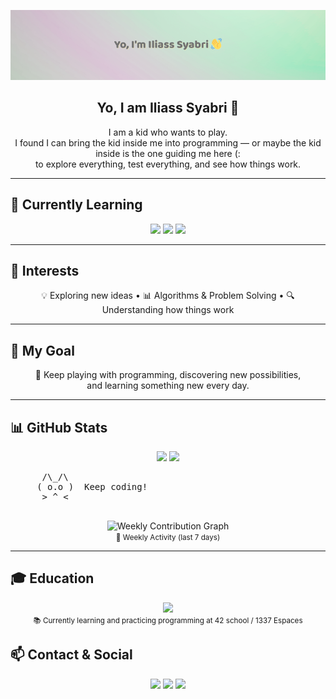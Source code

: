 <p align="center">
  <img src="https://raw.githubusercontent.com/ilSyAbRi/ilSyAbRi/main/banner6.png" alt="Header Banner" />
</p>

<h2 align="center">Yo, I am Iliass Syabri 👋</h2>

<p align="center">
I am a kid who wants to play.<br>
I found I can bring the kid inside me into programming — or maybe the kid inside is the one guiding me here (:<br>
to explore everything, test everything, and see how things work.
</p>

---

## 🚀 Currently Learning
<p align="center">
  <img src="https://img.shields.io/badge/C-83A598?style=for-the-badge&logo=c&logoColor=282828" />
  <img src="https://img.shields.io/badge/Linux-FABD2F?style=for-the-badge&logo=linux&logoColor=282828" />
  <img src="https://img.shields.io/badge/Makefiles-D3869B?style=for-the-badge&logo=gnu&logoColor=282828" />
</p>

---

## 🧠 Interests
<p align="center">
💡 Exploring new ideas • 📊 Algorithms & Problem Solving • 🔍 Understanding how things work  
</p>

---

## 🎯 My Goal
<p align="center">
🎨 Keep playing with programming, discovering new possibilities,<br>
and learning something new every day.
</p>

---

## 📊 GitHub Stats
<p align="center">
  <img src="https://github-readme-stats.vercel.app/api?username=ilSyAbRi&show_icons=true&count_private=true&theme=gruvbox&hide_border=false&include_all_commits=true" />
  <img src="https://github-readme-stats.vercel.app/api/top-langs/?username=ilSyAbRi&layout=compact&theme=gruvbox" />
</p>
<p align="center">
  <pre>
      /\_/\  
     ( o.o )  Keep coding!
      > ^ <
  </pre>
</p>

<p align="center">
  <img src="https://github-readme-activity-graph.vercel.app/graph?username=ilSyAbRi&theme=react-dark&hide_border=false&bg_color=282828&color=FABD2F&line=D3869B&point=FF79C6" alt="Weekly Contribution Graph" />
  <br>
  <small>📆 Weekly Activity (last 7 days)</small>
</p>

---
## 🎓 Education
<p align="center">
  <img src="https://img.shields.io/badge/42_School-1337-FABD2F?style=for-the-badge&logo=42&logoColor=282828" />
  <br>
  <small>📚 Currently learning and practicing programming at 42 school / 1337 Espaces</small>
</p>

## 📫 Contact & Social
<p align="center">
  <a href="https://twitter.com/yourhandle" target="_blank"><img src="https://img.shields.io/badge/Twitter-1DA1F2?style=for-the-badge&logo=twitter&logoColor=white" /></a>
  <a href="https://linkedin.com/in/yourhandle" target="_blank"><img src="https://img.shields.io/badge/LinkedIn-0077B5?style=for-the-badge&logo=linkedin&logoColor=white" /></a>
  <a href="mailto:youremail@example.com" target="_blank"><img src="https://img.shields.io/badge/Email-D14836?style=for-the-badge&logo=gmail&logoColor=white" /></a>
</p>

